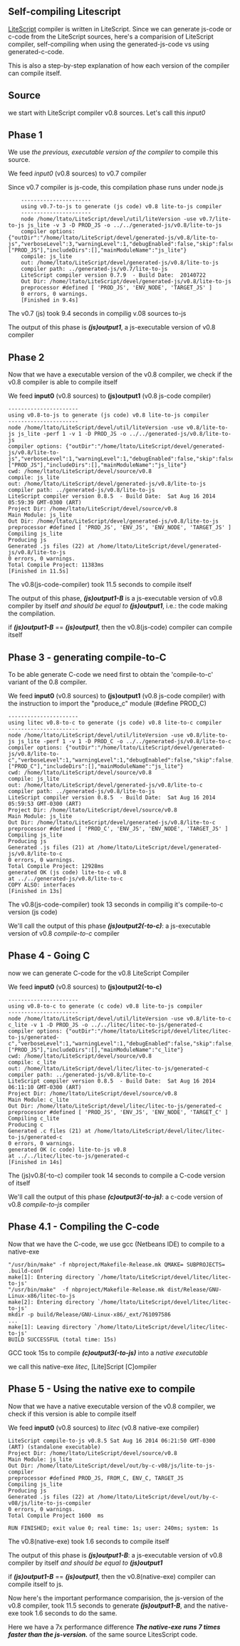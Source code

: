 ## Self-compiling Litescript

[LiteScript](https://github.com/luciotato/LiteScript) compiler is written in LiteScript. 
Since we can generate js-code or c-code
from the LiteScript sources, here's a comparision of LiteScript compiler, self-compiling
when using the generated-js-code vs using generated-c-code.

This is also a step-by-step explanation of how each version of the compiler can compile itself.

## Source
we start with LiteScript compiler v0.8 sources. Let's call this *input0*

## Phase 1
We use *the previous, executable version of the compiler* to compile this source.

We feed *input0* (v0.8 sources) to v0.7 compiler

Since v0.7 compiler is js-code, this compilation phase runs under node.js

        ----------------------
        using v0.7-to-js to generate (js code) v0.8 lite-to-js compiler
        ----------------------
        node /home/ltato/LiteScript/devel/util/liteVersion -use v0.7/lite-to-js js_lite -v 3 -D PROD_JS -o ../../generated-js/v0.8/lite-to-js
        compiler options: {"outDir":"/home/ltato/LiteScript/devel/generated-js/v0.8/lite-to-js","verboseLevel":3,"warningLevel":1,"debugEnabled":false,"skip":false,"generateSourceMap":true,"single":false,"browser":false,"comments":1,"perf":0,"defines":["PROD_JS"],"includeDirs":[],"mainModuleName":"js_lite"}
        compile: js_lite
        out: /home/ltato/LiteScript/devel/generated-js/v0.8/lite-to-js
        compiler path: ../generated-js/v0.7/lite-to-js
        LiteScript compiler version 0.7.9  - Build Date:  20140722
        Out Dir: /home/ltato/LiteScript/devel/generated-js/v0.8/lite-to-js
        preprocessor #defined [ 'PROD_JS', 'ENV_NODE', 'TARGET_JS' ]
        0 errors, 0 warnings.
        [Finished in 9.4s]

The v0.7 (js) took 9.4 seconds in compilig v.08 sources to-js

The output of this phase is ***(js)output1***, a js-executable version of v0.8 compiler

## Phase 2
Now that we have a executable version of the v0.8 compiler,
we check if the v0.8 compiler is able to compile itself

We feed **input0** (v0.8 sources) to **(js)output1** (v0.8 js-code compiler)

    ----------------------
    using v0.8-to-js to generate (js code) v0.8 lite-to-js compiler
    ----------------------
    node /home/ltato/LiteScript/devel/util/liteVersion -use v0.8/lite-to-js js_lite -perf 1 -v 1 -D PROD_JS -o ../../generated-js/v0.8/lite-to-js
    compiler options: {"outDir":"/home/ltato/LiteScript/devel/generated-js/v0.8/lite-to-js","verboseLevel":1,"warningLevel":1,"debugEnabled":false,"skip":false,"generateSourceMap":true,"single":false,"browser":false,"comments":1,"perf":1,"defines":["PROD_JS"],"includeDirs":[],"mainModuleName":"js_lite"}
    cwd: /home/ltato/LiteScript/devel/source/v0.8
    compile: js_lite
    out: /home/ltato/LiteScript/devel/generated-js/v0.8/lite-to-js
    compiler path: ../generated-js/v0.8/lite-to-js
    LiteScript compiler version 0.8.5  - Build Date:  Sat Aug 16 2014 05:59:39 GMT-0300 (ART)
    Project Dir: /home/ltato/LiteScript/devel/source/v0.8
    Main Module: js_lite
    Out Dir: /home/ltato/LiteScript/devel/generated-js/v0.8/lite-to-js
    preprocessor #defined [ 'PROD_JS', 'ENV_JS', 'ENV_NODE', 'TARGET_JS' ]
    Compiling js_lite
    Producing js
    Generated .js files (22) at /home/ltato/LiteScript/devel/generated-js/v0.8/lite-to-js
    0 errors, 0 warnings.
    Total Compile Project: 11383ms
    [Finished in 11.5s]

The v0.8(js-code-compiler) took 11.5 seconds to compile itself

The output of this phase, ***(js)output1-B*** is a js-executable version of v0.8 compiler by itself
*and should be equal to* ***(js)output1***, i.e.: the code making the compilation.

if ***(js)output1-B*** == ***(js)output1***, then the v0.8(js-code) compiler can compile itself

## Phase 3 - generating compile-to-C

To be able generate C-code we need first to obtain the 'compile-to-c'
variant of the 0.8 compiler.

We feed **input0** (v0.8 sources) to **(js)output1** (v0.8 js-code compiler) with the instruction to
import the "produce_c" module (#define PROD_C)

    ----------------------
    using litec v0.8-to-c to generate (js code) v0.8 lite-to-c compiler
    ----------------------
    node /home/ltato/LiteScript/devel/util/liteVersion -use v0.8/lite-to-js js_lite -perf 1 -v 1 -D PROD_C -o ../../generated-js/v0.8/lite-to-c
    compiler options: {"outDir":"/home/ltato/LiteScript/devel/generated-js/v0.8/lite-to-c","verboseLevel":1,"warningLevel":1,"debugEnabled":false,"skip":false,"generateSourceMap":true,"single":false,"browser":false,"comments":1,"perf":1,"defines":["PROD_C"],"includeDirs":[],"mainModuleName":"js_lite"}
    cwd: /home/ltato/LiteScript/devel/source/v0.8
    compile: js_lite
    out: /home/ltato/LiteScript/devel/generated-js/v0.8/lite-to-c
    compiler path: ../generated-js/v0.8/lite-to-js
    LiteScript compiler version 0.8.5  - Build Date:  Sat Aug 16 2014 05:59:53 GMT-0300 (ART)
    Project Dir: /home/ltato/LiteScript/devel/source/v0.8
    Main Module: js_lite
    Out Dir: /home/ltato/LiteScript/devel/generated-js/v0.8/lite-to-c
    preprocessor #defined [ 'PROD_C', 'ENV_JS', 'ENV_NODE', 'TARGET_JS' ]
    Compiling js_lite
    Producing js
    Generated .js files (21) at /home/ltato/LiteScript/devel/generated-js/v0.8/lite-to-c
    0 errors, 0 warnings.
    Total Compile Project: 12928ms
    generated OK (js code) lite-to-c v0.8
    at ../../generated-js/v0.8/lite-to-c
    COPY ALSO: interfaces
    [Finished in 13s]

The v0.8(js-code-compiler) took 13 seconds in compilig it's compile-to-c version (js code)

We'll call the output of this phase ***(js)output2(-to-c)***: a js-executable version of v0.8 *compile-to-c* compiler

## Phase 4 - Going C

now we can generate C-code for the v0.8 LiteScript Compiler

We feed **input0** (v0.8 sources) to **(js)output2(-to-c)** 

    ----------------------
    using v0.8-to-c to generate (c code) v0.8 lite-to-js compiler
    ----------------------
    node /home/ltato/LiteScript/devel/util/liteVersion -use v0.8/lite-to-c c_lite -v 1 -D PROD_JS -o ../../litec/litec-to-js/generated-c
    compiler options: {"outDir":"/home/ltato/LiteScript/devel/litec/litec-to-js/generated-c","verboseLevel":1,"warningLevel":1,"debugEnabled":false,"skip":false,"generateSourceMap":true,"single":false,"browser":false,"comments":1,"perf":0,"defines":["PROD_JS"],"includeDirs":[],"mainModuleName":"c_lite"}
    cwd: /home/ltato/LiteScript/devel/source/v0.8
    compile: c_lite
    out: /home/ltato/LiteScript/devel/litec/litec-to-js/generated-c
    compiler path: ../generated-js/v0.8/lite-to-c
    LiteScript compiler version 0.8.5  - Build Date:  Sat Aug 16 2014 06:11:10 GMT-0300 (ART)
    Project Dir: /home/ltato/LiteScript/devel/source/v0.8
    Main Module: c_lite
    Out Dir: /home/ltato/LiteScript/devel/litec/litec-to-js/generated-c
    preprocessor #defined [ 'PROD_JS', 'ENV_JS', 'ENV_NODE', 'TARGET_C' ]
    Compiling c_lite
    Producing c
    Generated .c files (21) at /home/ltato/LiteScript/devel/litec/litec-to-js/generated-c
    0 errors, 0 warnings.
    generated OK (c code) lite-to-js v0.8
    at ../../litec/litec-to-js/generated-c
    [Finished in 14s]

The (js)v0.8(-to-c) compiler took 14 seconds to compile a C-code version of itself

We'll call the output of this phase ***(c)output3(-to-js)***: a c-code version of v0.8 *compile-to-js* compiler


## Phase 4.1 - Compiling the C-code

Now that we have the C-code, we use gcc (Netbeans IDE) to compile to a native-exe

    "/usr/bin/make" -f nbproject/Makefile-Release.mk QMAKE= SUBPROJECTS= .build-conf
    make[1]: Entering directory `/home/ltato/LiteScript/devel/litec/litec-to-js'
    "/usr/bin/make"  -f nbproject/Makefile-Release.mk dist/Release/GNU-Linux-x86/litec-to-js
    make[2]: Entering directory `/home/ltato/LiteScript/devel/litec/litec-to-js'
    mkdir -p build/Release/GNU-Linux-x86/_ext/761097586
    ...
    make[1]: Leaving directory `/home/ltato/LiteScript/devel/litec/litec-to-js'
    BUILD SUCCESSFUL (total time: 15s)

GCC took 15s to compile ***(c)output3(-to-js)*** into a *native executable*

we call this native-exe *litec*, [Lite]Script [C]ompiler

## Phase 5 - Using the native exe to compile

Now that we have a native executable version of the v0.8 compiler,
we check if this version is able to compile itself

We feed **input0** (v0.8 sources) to *litec* (v0.8 native-exe compiler)

    LiteScript compile-to-js v0.8.5 Sat Aug 16 2014 06:21:50 GMT-0300 (ART) (standalone executable) 
    Project Dir: /home/ltato/LiteScript/devel/source/v0.8 
    Main Module: js_lite 
    Out Dir: /home/ltato/LiteScript/devel/out/by-c-v08/js/lite-to-js-compiler 
    preprocessor #defined PROD_JS, FROM_C, ENV_C, TARGET_JS 
    Compiling js_lite 
    Producing js 
    Generated .js files (22) at /home/ltato/LiteScript/devel/out/by-c-v08/js/lite-to-js-compiler 
    0 errors, 0 warnings. 
    Total Compile Project 1600  ms 

    RUN FINISHED; exit value 0; real time: 1s; user: 240ms; system: 1s

The v0.8(native-exe) took 1.6 seconds to compile itself

The output of this phase is ***(js)output1-B***: a js-executable version of v0.8 compiler by itself
*and should be equal to* ***(js)output1***

if ***(js)output1-B*** == ***(js)output1***, then the v0.8(native-exe) compiler can compile itself to js.

Now here's the important performance comparision, the js-version of the v0.8 compiler, took 
11.5 seconds to generate ***(js)output1-B***, and the native-exe took 1.6 seconds to do the same.

Here we have a 7x performance difference ***The native-exe runs 7 times faster than the js-version.*** of the same source LitesScript code.

